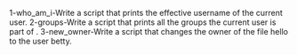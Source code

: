 1-who_am_i-Write a script that prints the effective username of the current user.
2-groups-Write a script that prints all the groups the current user is part of .
3-new_owner-Write a script that changes the owner of the file hello to the user betty.

